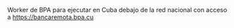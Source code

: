 Worker de BPA para ejecutar en Cuba debajo de la red nacional con acceso a https://bancaremota.bpa.cu
